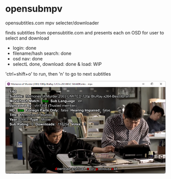 # opensubmpv
opensubtitles.com mpv selecter/downloader

finds subtitles from opensubtitle.com and presents each on OSD for user to select and download

* login: done
* filename/hash search: done
* osd nav: done
* selectL done, download: done & load: WIP

'ctrl+shift+o' to run, then 'n' to go to next subtitles

![screenshot](screenshot.png?raw=true "screenshot")
